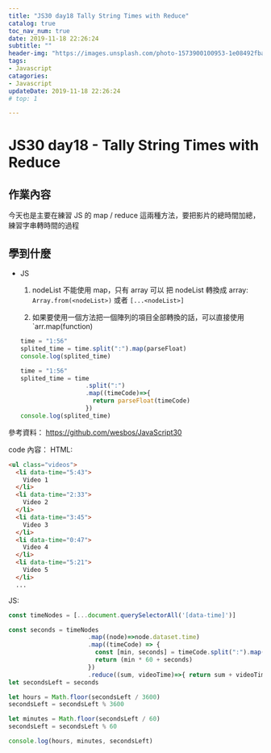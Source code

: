 ```yaml
---
title: "JS30 day18 Tally String Times with Reduce"
catalog: true
toc_nav_num: true
date: 2019-11-18 22:26:24
subtitle: ""
header-img: "https://images.unsplash.com/photo-1573900100953-1e08492fba5c?ixlib=rb-1.2.1&ixid=eyJhcHBfaWQiOjEyMDd9&auto=format&fit=crop&w=1950&q=80"
tags:
- Javascript
catagories:
- Javascript
updateDate: 2019-11-18 22:26:24
# top: 1

---
```

# JS30 day18 - Tally String Times with Reduce

## 作業內容

今天也是主要在練習 JS 的 map / reduce 這兩種方法，要把影片的總時間加總，練習字串轉時間的過程

## 學到什麼

- JS
  1. nodeList 不能使用 map，只有 array 可以
  把 nodeList 轉換成 array: `Array.from(<nodeList>)` 或者 `[...<nodeList>]`
  
  2. 如果要使用一個方法把一個陣列的項目全部轉換的話，可以直接使用 `arr.map(function)
  ```js
  time = "1:56"
  splited_time = time.split(":").map(parseFloat)
  console.log(splited_time)

  time = "1:56"
  splited_time = time
                    .split(":")
                    .map((timeCode)=>{ 
                      return parseFloat(timeCode) 
                    })
  console.log(splited_time)
  ```
  
參考資料：
https://github.com/wesbos/JavaScript30

code 內容：
HTML:
```html
<ul class="videos">
  <li data-time="5:43">
    Video 1
  </li>
  <li data-time="2:33">
    Video 2
  </li>
  <li data-time="3:45">
    Video 3
  </li>
  <li data-time="0:47">
    Video 4
  </li>
  <li data-time="5:21">
    Video 5
  </li>
  ...
```
JS:
```js
const timeNodes = [...document.querySelectorAll('[data-time]')]

const seconds = timeNodes
                      .map((node)=>node.dataset.time)
                      .map((timeCode) => {
                        const [min, seconds] = timeCode.split(":").map(parseFloat);
                        return (min * 60 + seconds)
                      })
                      .reduce((sum, videoTime)=>{ return sum + videoTime } )
let secondsLeft = seconds

let hours = Math.floor(secondsLeft / 3600)
secondsLeft = secondsLeft % 3600

let minutes = Math.floor(secondsLeft / 60)
secondsLeft = secondsLeft % 60

console.log(hours, minutes, secondsLeft)
```